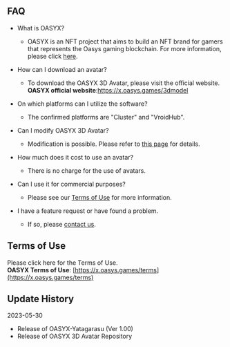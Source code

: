 ## FAQ

- What is OASYX?
    - OASYX is an NFT project that aims to build an NFT brand for gamers that represents the Oasys gaming blockchain. For more information, please click [here](readme.md#what-is-oasyx).
    
- How can I download an avatar?
    - To download the OASYX 3D Avatar, please visit the official website.  
    **OASYX official website**:https://x.oasys.games/3dmodel
    
- On which platforms can I utilize the software?
    - The confirmed platforms are "Cluster" and "VroidHub".
    
- Can I modify OASYX 3D Avatar?
    - Modification is possible. Please refer to [this page](how-to-modify-an-asset.md) for details.
    
- How much does it cost to use an avatar?
    - There is no charge for the use of avatars.
    
- Can I use it for commercial purposes?
    - Please see our [Terms of Use](https://x.oasys.games/terms) for more information.
    
- I have a feature request or have found a problem.
    - If so, please [contact us](https://discord.com/invite/oasysgames).

## Terms of Use

Please click here for the Terms of Use.  
**OASYX Terms of Use**: [https://x.oasys.games/terms](https://x.oasys.games/terms)

## ****Update History****

2023-05-30

- Release of OASYX-Yatagarasu (Ver 1.00)
- Release of OASYX 3D Avatar Repository
